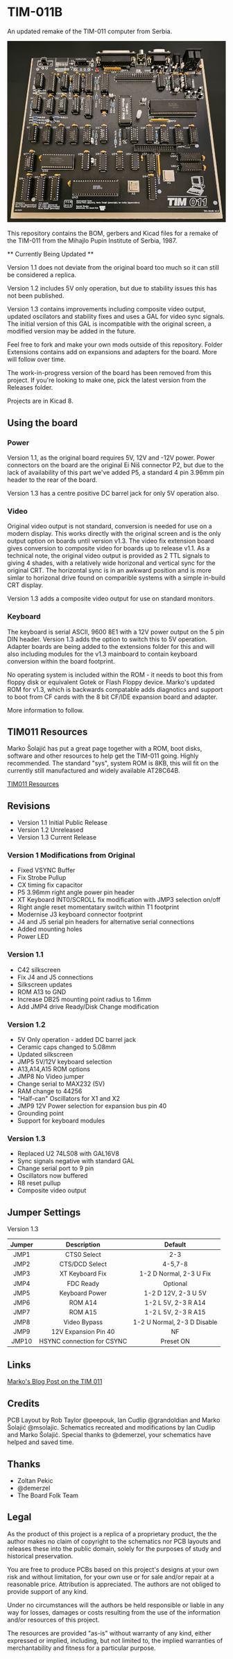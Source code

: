 # TIM-011B

An updated remake of the TIM-011 computer from Serbia.

![Image of build version 1.3 board in black](https://github.com/Board-Folk/TIM011B/blob/main/images/tim011bv1_3_built_small.png)

This repository contains the BOM, gerbers and Kicad files for a remake of the TIM-011 from the Mihajlo Pupin Institute of Serbia, 1987.

** Currently Being Updated **

Version 1.1 does not deviate from the original board too much so it can still be considered a replica.

Version 1.2 includes 5V only operation, but due to stability issues this has not been published.

Version 1.3 contains improvements including composite video output, updated oscilators and stability fixes and uses a GAL for video sync signals. The initial version of this GAL is incompatible with the original screen, a modified version may be added in the future.

Feel free to fork and make your own mods outside of this repository. Folder Extensions contains add on expansions and adapters for the board. More will follow over time.

The work-in-progress version of the board has been removed from this project. If you're looking to make one, pick the latest version from the Releases folder.

Projects are in Kicad 8.

## Using the board

### Power

Version 1.1, as the original board requires 5V, 12V and -12V power. Power connectors on the board are the original Ei Niš connector P2, but due to the lack of availability of this part we've added P5, a standard 4 pin 3.96mm pin header to the rear of the board. 

Version 1.3 has a centre positive DC barrel jack for only 5V operation also.

### Video

Original video output is not standard, conversion is needed for use on a modern display. This works directly with the original screen and is the only output option on boards until version v1.3. The video fix extension board gives conversion to composite video for boards up to release v1.1. As a technical note, the original video output is provided as 2 TTL signals to giving 4 shades, with a relatively wide horizonal and vertical sync for the original CRT. The horizontal sync is in an awkward position and is more simlar to horizonal drive found on comparible systems with a simple in-build CRT display.

Version 1.3 adds a composite video output for use on standard monitors.

### Keyboard

The keyboard is serial ASCII, 9600 8E1 with a 12V power output on the 5 pin DIN header. Version 1.3 adds the option to switch this to 5V operation. Adapter boards are being added to the extensions folder for this and will also including modules for the v1.3 mainboard to contain keyboard conversion within the board footprint.

No operating system is included within the ROM - it needs to boot this from floppy disk or equivalent Gotek or Flash Floppy device. Marko's updated ROM for v1.3, which is backwards compatable adds diagnotics and support to boot from CF cards with the 8 bit CF/IDE expansion board and adapter.

More information to follow.

## TIM011 Resources

Marko Šolajić has put a great page together with a ROM, boot disks, software and other resources to help get the TIM-011 going. Highly recommended. The standard "sys", system ROM is 8KB, this will fit on the currently still manufactured and widely available AT28C64B.

  [TIM011 Resources](https://blog.8bitchip.info/tim011-resources/)

## Revisions

* Version 1.1 Initial Public Release
* Version 1.2 Unreleased
* Version 1.3 Current Release
  
### Version 1 Modifications from Original

* Fixed VSYNC Buffer
* Fix Strobe Pullup
* CX timing fix capacitor
* P5 3.96mm right angle power pin header 
* XT Keyboard INT0/SCROLL fix modification with JMP3 selection on/off
* Right angle reset momentatary switch within T1 footprint
* Modernise J3 keyboard connector footprint
* J4 and J5 serial pin headers for alternative serial connections
* Added mounting holes
* Power LED

### Version 1.1

* C42 silkscreen
* Fix J4 and J5 connections
* Silkscreen updates
* ROM A13 to GND
* Increase DB25 mounting point radius to 1.6mm
* Add JMP4 drive Ready/Disk Change modification

### Version 1.2

* 5V Only operation - added DC barrel jack
* Ceramic caps changed to 5.08mm
* Updated silkscreen
* JMP5 5V/12V keyboard selection
* A13,A14,A15 ROM options
* JMP8 No Video jumper
* Change serial to MAX232 (5V)
* RAM change to 44256
* "Half-can" Oscillators for X1 and X2
* JMP9 12V Power selection for expansion bus pin 40
* Grounding point
* Support for keyboard modules

### Version 1.3

* Replaced U2 74LS08 with GAL16V8
* Sync signals negative with standard GAL
* Change serial port to 9 pin
* Oscillators now buffered
* R8 reset pullup
* Composite video output

## Jumper Settings

Version 1.3

|Jumper|Description|Default|
|:--:|:--:|:--:|
|JMP1|CTS0 Select|2-3|
|JMP2|CTS/DCD Select|4-5,7-8|
|JMP3|XT Keyboard Fix|1-2 D Normal, 2-3 U Fix|
|JMP4|FDC Ready|Optional|
|JMP5|Keyboard Power|1-2 D 12V, 2-3 U 5V|
|JMP6|ROM A14|1-2 L 5V, 2-3 R A14|
|JMP7|ROM A15|1-2 L 5V, 2-3 R A15|
|JMP8|Video Bypass|1-2 U Normal, 2-3 D Disable|
|JMP9|12V Expansion Pin 40|NF|
|JMP10|HSYNC connection for CSYNC|Preset ON|

## Links

   [Marko's Blog Post on the TIM 011](https://blog.8bitchip.info/482-tim-011-a-new-life-for-an-old-computer/)

## Credits

PCB Layout by Rob Taylor @peepouk, Ian Cudlip @grandoldian and Marko Šolajić @msolajic. Schematics recreated and modifications by Ian Cudlip and Marko Šolajić. Special thanks to @demerzel, your schematics have helped and saved time.

## Thanks

* Zoltan Pekic
* @demerzel
* The Board Folk Team

## Legal

As the product of this project is a replica of a proprietary product, the the author makes no claim of copyright to the schematics nor PCB layouts and releases these into the public domain, solely for the purposes of study and historical preservation.

You are free to produce PCBs based on this project's designs at your own risk and without limitation, for your own use or for sale and/or repair at a reasonable price. Attribution is appreciated. The authors are not obliged to provide support of any kind. 

Under no circumstances will the authors be held responsible or liable in any way for losses, damages or costs resulting from the use of the information and/or resources of this project. 

The resources are provided "as-is" without warranty of any kind, either expressed or implied, including, but not limited to, the implied warranties of merchantability and fitness for a particular purpose.
